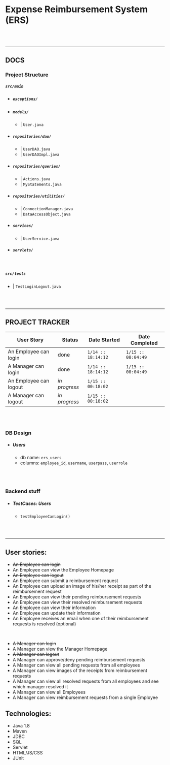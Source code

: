 # Expense Reimbursement System (ERS)

<br><br>

---
## DOCS

### Project Structure

##### *`src/main`*
- ##### `exceptions/`
- ##### `models/`
  * | `User.java`
- ##### `repositories/dao/`
  * | `UserDAO.java`
  * | `UserDAOImpl.java`
- ##### `repositories/queries/`
  * | `Actions.java`
  * | `MyStatements.java`
- ##### `repositories/utilities/`
  * | `ConnectionManager.java`
  * | `DataAccessObject.java`
- ##### `services/`
  * | `UserService.java`
- ##### `servlets/`

<br>

##### *`src/tests`*
- | `TestLoginLogout.java`

<br><br>

---

## PROJECT TRACKER

| User Story | Status | Date Started | Date Completed
|-|-|-|-|
| An Employee can login | done | `1/14 :: 18:14:12` | `1/15 :: 00:04:49` |
| A Manager can login | done | `1/14 :: 18:14:12` | `1/15 :: 00:04:49` |
| An Employee can logout | *in progress* | `1/15 :: 00:18:02` |  |
| A Manager can logout | *in progress* | `1/15 :: 00:18:02` |  |

<br><br>

### DB Design
- ##### Users
  * db name: `ers_users`
  * columns: `employee_id`, `username`, `userpass`, `userrole`

<br><br>

### Backend stuff
- ##### TestCases: Users
  * `testEmployeeCanLogin()`

<br><br>

---
## User stories:
- ~~An Employee can login~~
- An Employee can view the Employee Homepage
- ~~An Employee can logout~~
- An Employee can submit a reimbursement request
- An Employee can upload an image of his/her receipt as part of the reimbursement request
- An Employee can view their pending reimbursement requests
- An Employee can view their resolved reimbursement requests
- An Employee can view their information
- An Employee can update their information
- An Employee receives an email when one of their reimbursement requests is resolved (optional)

<br>

- ~~A Manager can login~~
- A Manager can view the Manager Homepage
- ~~A Manager can logout~~
- A Manager can approve/deny pending reimbursement requests
- A Manager can view all pending requests from all employees
- A Manager can view images of the receipts from reimbursement requests
- A Manager can view all resolved requests from all employees and see which manager resolved it
- A Manager can view all Employees
- A Manager can view reimbursement requests from a single Employee

## Technologies:
- Java 1.8
- Maven
- JDBC
- SQL
- Servlet
- HTML/JS/CSS
- JUnit
